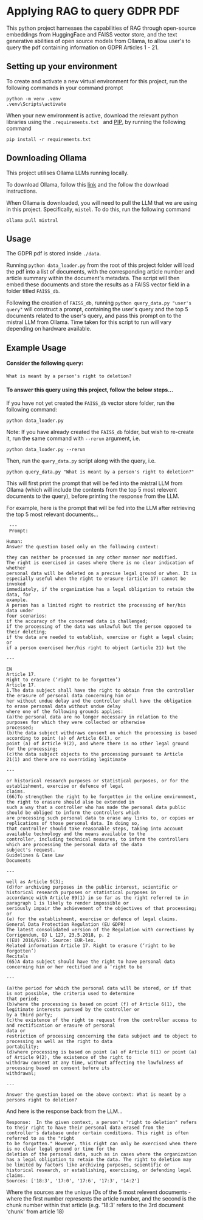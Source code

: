 # Applying RAG to query GDPR PDF

This python project harnesses the capabilities of RAG through open-source embeddings from HuggingFace and FAISS vector store, and the text generative abilities of open source models from Ollama, to allow user's to query the pdf containing information on GDPR Articles 1 - 21.

## Setting up your environment

To create and activate a new virtual environment for this project, run the following commands in your command prompt

```console
python -m venv .venv
.venv\Scripts\activate
```

When your new environment is active, download the relevant python libraries using the ```.requirements.txt ``` and [PIP](https://pip.pypa.io/en/stable/installation/), by running the following command

```console
pip install -r requirements.txt
```

## Downloading Ollama

This project utilises Ollama LLMs running locally. 

To download Ollama, follow this [link](https://ollama.com/download/windows) and the follow the download instructions.

When Ollama is downloaded, you will need to pull the LLM that we are using in this project. Specifically, ```mistel```. To do this, run the following command

```console
ollama pull mistral
```

## Usage

The GDPR pdf is stored inside ```./data```.

Running ```python data_loader.py``` from the root of this project folder will load the pdf into a list of documents, with the corresponding article number and article summary within the document's metadata. The script will then embed these documents and store the results as a FAISS vector field in a folder titled ```FAISS_db```.

Following the creation of ```FAISS_db```, running ```python query_data.py "user's query"``` will construct a prompt, containing the user's query and the top 5 documents related to the user's query, and pass this prompt on to the mistral LLM from Ollama. Time taken for this script to run will vary depending on hardware available.

## Example Usage

#### Consider the following query:

```What is meant by a person's right to deletion?```

#### To answer this query using this project, follow the below steps...

If you have not yet created the ```FAISS_db``` vector store folder, run the following command:

```console
python data_loader.py
```

Note: If you have already created the ```FAISS_db``` folder, but wish to re-create it, run the same command with ```--rerun``` argument, i.e.

```console
python data_loader.py --rerun
```

Then, run the ```query_data.py``` script along with the query, i.e.

```console
python query_data.py "What is meant by a person's right to deletion?"
```

This will first print the prompt that will be fed into the mistral LLM from Ollama (which will include the contents from the top 5 most relevent documents to the query), before printing the response from the LLM.

For example, here is the prompt that will be fed into the LLM after retrieving the top 5 most relevant documents...

```console
 ---
 Prompt:

Human:
Answer the question based only on the following context:

they can neither be processed in any other manner nor modified.
The right is exercised in cases where there is no clear indication of whether
personal data will be deleted on a precise legal ground or when. It is
especially useful when the right to erasure (article 17) cannot be invoked
immediately, if the organization has a legal obligation to retain the data, for
example.
A person has a limited right to restrict the processing of her/his data under
four scenarios:
if the accuracy of the concerned data is challenged;
if the processing of the data was unlawful but the person opposed to
their deleting;
if the data are needed to establish, exercise or fight a legal claim; or
if a person exercised her/his right to object (article 21) but the

---

EN
Article 17.
Right to erasure (‘right to be forgotten’)
Article 17.
1.The data subject shall have the right to obtain from the controller the erasure of personal data concerning him or
her without undue delay and the controller shall have the obligation to erase personal data without undue delay 
where one of the following grounds applies:
(a)the personal data are no longer necessary in relation to the purposes for which they were collected or otherwise
processed;
(b)the data subject withdraws consent on which the processing is based according to point (a) of Article 6(1), or
point (a) of Article 9(2), and where there is no other legal ground for the processing;
(c)the data subject objects to the processing pursuant to Article 21(1) and there are no overriding legitimate  

---

or historical research purposes or statistical purposes, or for the establishment, exercise or defence of legal 
claims.
(66)To strengthen the right to be forgotten in the online environment, the right to erasure should also be extended in
such a way that a controller who has made the personal data public should be obliged to inform the controllers which
are processing such personal data to erase any links to, or copies or replications of those personal data. In doing so,
that controller should take reasonable steps, taking into account available technology and the means available to the
controller, including technical measures, to inform the controllers which are processing the personal data of the data
subject's request.
Guidelines & Case Law
Documents

---

well as Article 9(3);
(d)for archiving purposes in the public interest, scientific or historical research purposes or statistical purposes in
accordance with Article 89(1) in so far as the right referred to in paragraph 1 is likely to render impossible or
seriously impair the achievement of the objectives of that processing; or
(e) for the establishment, exercise or defence of legal claims.
General Data Protection Regulation (EU GDPR)
The latest consolidated version of the Regulation with corrections by Corrigendum, OJ L 127, 23.5.2018, p. 2    
((EU) 2016/679). Source: EUR-lex.
Related information Article 17. Right to erasure (‘right to be
forgotten’)
Recitals
(65)A data subject should have the right to have personal data concerning him or her rectified and a ‘right to be

---

(a)the period for which the personal data will be stored, or if that is not possible, the criteria used to determine
that period;
(b)where the processing is based on point (f) of Article 6(1), the legitimate interests pursued by the controller or
by a third party;
(c)the existence of the right to request from the controller access to and rectification or erasure of personal 
data or
restriction of processing concerning the data subject and to object to processing as well as the right to data  
portability;
(d)where processing is based on point (a) of Article 6(1) or point (a) of Article 9(2), the existence of the right to
withdraw consent at any time, without affecting the lawfulness of processing based on consent before its        
withdrawal;

---

Answer the question based on the above context: What is meant by a persons right to deletion?
```

And here is the response back from the LLM...

```console
Response:  In the given context, a person's "right to deletion" refers to their right to have their personal data erased from the controller's database under certain conditions. This right is often referred to as the "right 
to be forgotten." However, this right can only be exercised when there is no clear legal ground or time for the 
deletion of the personal data, such as in cases where the organization has a legal obligation to retain the data. The right to deletion may be limited by factors like archiving purposes, scientific or historical research, or establishing, exercising, or defending legal claims.
Sources: ['18:3', '17:0', '17:6', '17:3', '14:2']
```

Where the sources are the unique IDs of the 5 most relevent documents - where the first number represents the article number, and the second is the chunk number within that article (e.g. '18:3' refers to the 3rd document 'chunk' from article 18)
